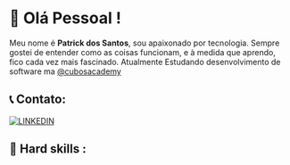 # 🚀 Olá Pessoal ! 
Meu nome é **Patrick dos Santos**, sou apaixonado por tecnologia. Sempre gostei de entender como as coisas funcionam, e à medida que aprendo, fico cada vez mais fascinado.
Atualmente Estudando desenvolvimento de software ma [@cubosacademy](https://cubos.academy/)

## 📞 Contato: 
[![LINKEDIN](https://img.shields.io/badge/Coursera-0056D2?style=for-the-badge&logo=Coursera&logoColor=white)](https://www.linkedin.com/in/patrick-dos-santos-ceriaco/)

## 🚨 Hard skills :


